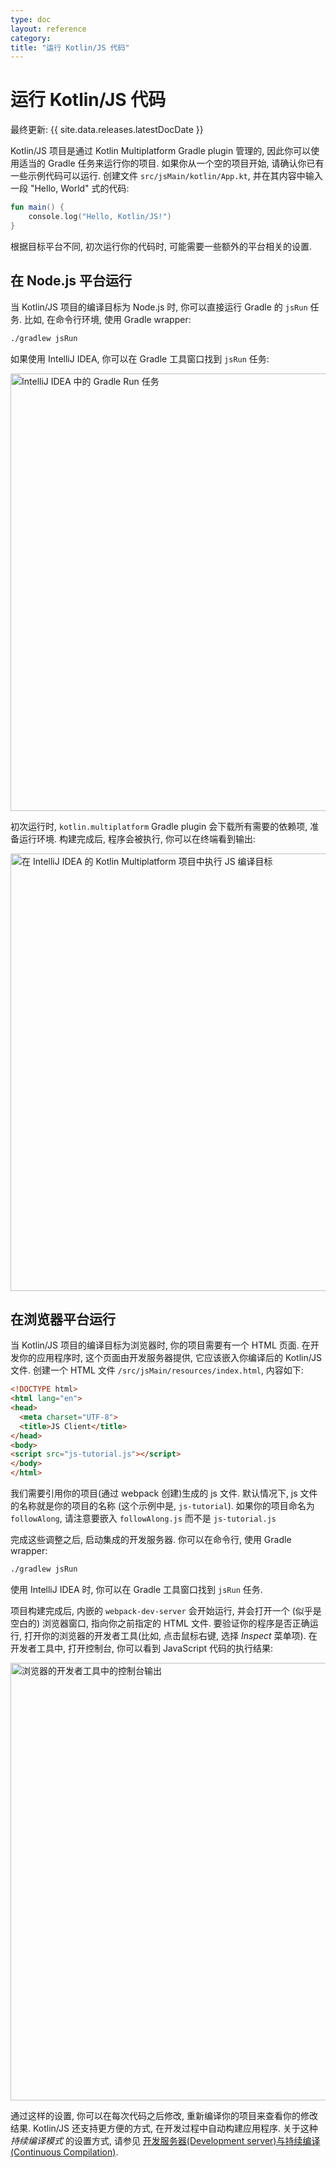 ```yaml
---
type: doc
layout: reference
category:
title: "运行 Kotlin/JS 代码"
---
```


# 运行 Kotlin/JS 代码

最终更新: {{ site.data.releases.latestDocDate }}

Kotlin/JS 项目是通过 Kotlin Multiplatform Gradle plugin 管理的, 因此你可以使用适当的 Gradle 任务来运行你的项目.
如果你从一个空的项目开始, 请确认你已有一些示例代码可以运行.
创建文件 `src/jsMain/kotlin/App.kt`, 并在其内容中输入一段 "Hello, World" 式的代码:

```kotlin
fun main() {
    console.log("Hello, Kotlin/JS!")
}
```

根据目标平台不同, 初次运行你的代码时, 可能需要一些额外的平台相关的设置.

## 在 Node.js 平台运行

当 Kotlin/JS 项目的编译目标为 Node.js 时, 你可以直接运行 Gradle 的 `jsRun` 任务.
比如, 在命令行环境, 使用 Gradle wrapper:

```bash
./gradlew jsRun
```

如果使用 IntelliJ IDEA, 你可以在 Gradle 工具窗口找到 `jsRun` 任务:

<img src="/assets/docs/images/reference/running-kotlin-js/run-gradle-task.png" alt="IntelliJ IDEA 中的 Gradle Run 任务" width="700"/>

初次运行时, `kotlin.multiplatform` Gradle plugin 会下载所有需要的依赖项, 准备运行环境.
构建完成后, 程序会被执行, 你可以在终端看到输出:

<img src="/assets/docs/images/reference/running-kotlin-js/cli-output.png" alt="在 IntelliJ IDEA 的 Kotlin Multiplatform 项目中执行 JS 编译目标" width="700"/>

## 在浏览器平台运行

当 Kotlin/JS 项目的编译目标为浏览器时, 你的项目需要有一个 HTML 页面.
在开发你的应用程序时, 这个页面由开发服务器提供, 它应该嵌入你编译后的 Kotlin/JS 文件.
创建一个 HTML 文件 `/src/jsMain/resources/index.html`, 内容如下:

```html
<!DOCTYPE html>
<html lang="en">
<head>
  <meta charset="UTF-8">
  <title>JS Client</title>
</head>
<body>
<script src="js-tutorial.js"></script>
</body>
</html>
```

我们需要引用你的项目(通过 webpack 创建)生成的 js 文件.
默认情况下, js 文件的名称就是你的项目的名称 (这个示例中是, `js-tutorial`).
如果你的项目命名为 `followAlong`, 请注意要嵌入 `followAlong.js` 而不是 `js-tutorial.js`

完成这些调整之后, 启动集成的开发服务器. 你可以在命令行, 使用 Gradle wrapper:

```bash
./gradlew jsRun
```

使用 IntelliJ IDEA 时, 你可以在 Gradle 工具窗口找到 `jsRun` 任务.

项目构建完成后, 内嵌的 `webpack-dev-server` 会开始运行, 并会打开一个 (似乎是空白的) 浏览器窗口, 指向你之前指定的 HTML 文件.
要验证你的程序是否正确运行, 打开你的浏览器的开发者工具(比如, 点击鼠标右键, 选择 _Inspect_ 菜单项).
在开发者工具中, 打开控制台, 你可以看到 JavaScript 代码的执行结果:

<img src="/assets/docs/images/reference/running-kotlin-js/browser-console-output.png" alt="浏览器的开发者工具中的控制台输出" width="700"/>

通过这样的设置, 你可以在每次代码之后修改, 重新编译你的项目来查看你的修改结果.
Kotlin/JS 还支持更方便的方式, 在开发过程中自动构建应用程序.
关于这种 _持续编译模式_ 的设置方式, 请参见 [开发服务器(Development server)与持续编译(Continuous Compilation)](dev-server-continuous-compilation.html).
